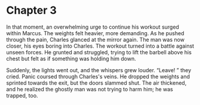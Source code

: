 # Chapter 3

In that moment, an overwhelming urge to continue his workout surged within Marcus. The weights felt heavier, more demanding. As he pushed through the pain, Charles glanced at the mirror again. The man was now closer, his eyes boring into Charles. The workout turned into a battle against unseen forces. He grunted and struggled, trying to lift the barbell above his chest but felt as if something was holding him down.

Suddenly, the lights went out, and the whispers grew louder. “Leave! ” they cried. Panic coursed through Charles's veins. He dropped the weights and sprinted towards the exit, but the doors slammed shut. The air thickened, and he realized the ghostly man was not trying to harm him; he was trapped, too.
